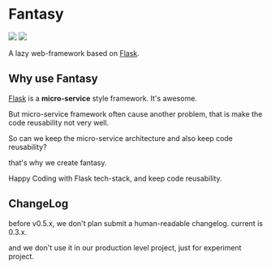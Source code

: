 # Fantasy

![](https://secure.travis-ci.org/wangwenpei/fantasy.png?branch=master)
![](https://codecov.io/github/wangwenpei/fantasy/coverage.svg?branch=master)

A lazy web-framework based on  [Flask](http://flask.pocoo.org/).


## Why use Fantasy

[Flask](http://flask.pocoo.org/) is a **micro-service** style framework.
It's awesome.

But micro-service framework often cause another problem,
that is make the code reusability not very well.

So can we keep the micro-service architecture and also keep code reusability?

that's why we create fantasy.


Happy Coding with Flask tech-stack, and keep code reusability.



## ChangeLog

before v0.5.x, we don't plan submit a human-readable changelog.
current is 0.3.x.

and we don't use it in our production level project, 
just for experiment project.
